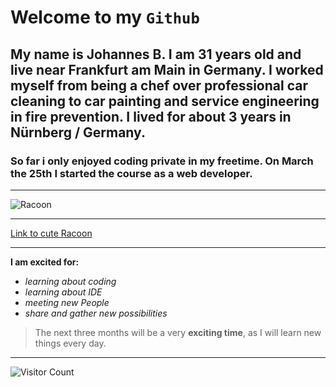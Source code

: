 # Welcome to my `Github`  
## My name is Johannes B. I am 31 years old and live near Frankfurt am Main in Germany. I worked myself from being a chef over professional car cleaning to car painting and service engineering in fire prevention. I lived for about 3 years in Nürnberg / Germany.
### So far i only enjoyed coding private in my freetime. On March the 25th I started the course as a web developer.  
---
![Racoon](https://upload.wikimedia.org/wikipedia/commons/e/ed/Raccoon_%28Procyon_lotor%29_2.jpg)

---

[Link to cute Racoon](https://www.youtube.com/watch?v=qkTzDh8IKNU)

---
__I am excited for:__  
- _learning about coding_  
- _learning about IDE_  
- _meeting new People_  
- _share and gather new possibilities_   
> The next three months will be a very **exciting time**, as I will learn new things every day.
---
![Visitor Count](https://profile-counter.glitch.me/{Braun-Johannes}/count.svg)
